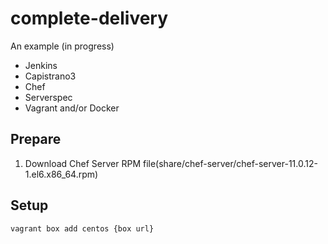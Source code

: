 complete-delivery
=================

An example (in progress)

- Jenkins
- Capistrano3
- Chef
- Serverspec
- Vagrant and/or Docker

## Prepare

1. Download Chef Server RPM file(share/chef-server/chef-server-11.0.12-1.el6.x86_64.rpm)

## Setup

```
vagrant box add centos {box url}
```

